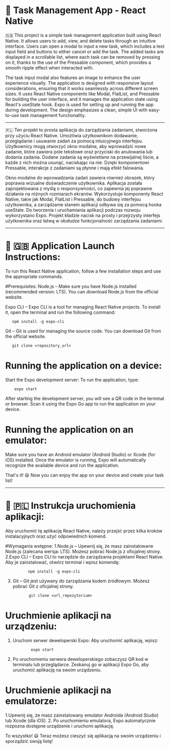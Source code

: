  # 📝 Task Management App - React Native


🇬🇧 
This project is a simple task management application built using React Native. It allows users to add, view, and delete tasks through an intuitive interface.
Users can open a modal to input a new task, which includes a text input field and buttons to either cancel or add the task. 
The added tasks are displayed in a scrollable list, where each task can be removed by pressing on it, thanks to the use of the Pressable component, which provides a smooth ripple effect when interacted with.

The task input modal also features an image to enhance the user experience visually. 
The application is designed with responsive layout considerations, ensuring that it works seamlessly across different screen sizes. 
It uses React Native components like Modal, FlatList, and Pressable for building the user interface, and it manages the application state using React's useState hook. Expo is used for setting up and running the app during development. 
The design emphasizes a clean, simple UI with easy-to-use task management functionality.

-----------------------------------------------------------------------------------------------------------------------------------------------------------------------------------------





🇵🇱
Ten projekt to prosta aplikacja do zarządzania zadaniami, stworzona przy użyciu React Native.
Umożliwia użytkownikom dodawanie, przeglądanie i usuwanie zadań za pomocą intuicyjnego interfejsu. 
Użytkownicy mogą otworzyć okno modalne, aby wprowadzić nowe zadanie, które zawiera pole tekstowe oraz przyciski do anulowania lub dodania zadania. 
Dodane zadania są wyświetlane na przewijalnej liście, a każde z nich można usunąć, naciskając na nie. 
Dzięki komponentowi Pressable, interakcje z zadaniami są płynne i mają efekt falowania.

Okno modalne do wprowadzania zadań zawiera również obrazek, który poprawia wizualne doświadczenie użytkownika. 
Aplikacja została zaprojektowana z myślą o responsywności, co zapewnia jej poprawne działanie na różnych rozmiarach ekranów.
Wykorzystuje komponenty React Native, takie jak Modal, FlatList i Pressable, do budowy interfejsu użytkownika, a zarządzanie stanem aplikacji odbywa się za pomocą hooka useState.
Do tworzenia i uruchamiania aplikacji podczas rozwoju wykorzystano Expo. Projekt kładzie nacisk na prosty i przejrzysty interfejs użytkownika oraz łatwą w obsłudze funkcjonalność zarządzania zadaniami.


-----------------------------------------------------------------------------------------------------------------------------------------------------------------------------------------

 # 🧾 🇬🇧 Application Launch Instructions:

To run this React Native application, follow a few installation steps and use the appropriate commands.

#Prerequisites:
Node.js – Make sure you have Node.js installed (recommended version: LTS). You can download Node.js from the official website.

Expo CLI – Expo CLI is a tool for managing React Native projects. To install it, open the terminal and run the following command:

       npm install -g expo-cli
       
Git – Git is used for managing the source code. You can download Git from the official website.


       git clone <repository_url>
# Running the application on a device:
Start the Expo development server: To run the application, type:

        expo start
After starting the development server, you will see a QR code in the terminal or browser. Scan it using the Expo Go app to run the application on your device.

# Running the application on an emulator:
Make sure you have an Android emulator (Android Studio) or Xcode (for iOS) installed.
Once the emulator is running, Expo will automatically recognize the available device and run the application.

That's it! 😃  Now you can enjoy the app on your device and create your task list!


-----------------------------------------------------------------------------------------------------------------------------------------------------------------------------------------


 # 🧾 🇵🇱 Instrukcja uruchomienia aplikacji:

Aby uruchomić tę aplikację React Native, należy przejść przez kilka kroków instalacyjnych oraz użyć odpowiednich komend.

#Wymagania wstępne:
1.Node.js – Upewnij się, że masz zainstalowane Node.js (zalecana wersja: LTS). Możesz pobrać Node.js z oficjalnej strony.
2.Expo CLI – Expo CLI to narzędzie do zarządzania projektami React Native. Aby je zainstalować, otwórz terminal i wpisz komendę:

              npm install -g expo-cli
              
3. Git – Git jest używany do zarządzania kodem źródłowym. Możesz pobrać Git z oficjalnej strony.
   
              git clone <url_repozytorium>

# Uruchmienie aplikacji na urządzeniu:
1. Uruchom serwer deweloperski Expo: Aby uruchomić aplikację, wpisz:
   
               expo start
  
3. Po uruchomieniu serwera deweloperskiego zobaczysz QR kod w terminalu lub przeglądarce. Zeskanuj go w aplikacji Expo Go, aby uruchomić aplikację na swoim urządzeniu.


# Uruchmienie aplikacji na emulatorze:
1.Upewnij się, że masz zainstalowany emulator Androida (Android Studio) lub Xcode (dla iOS).
2. Po uruchomieniu emulatora, Expo automatycznie rozpozna dostępne urządzenie i uruchomi aplikację.

To wszystko! 😃  Teraz możesz cieszyć się aplikacją na swoim urządzeniu i sporządzić swoją listę!

